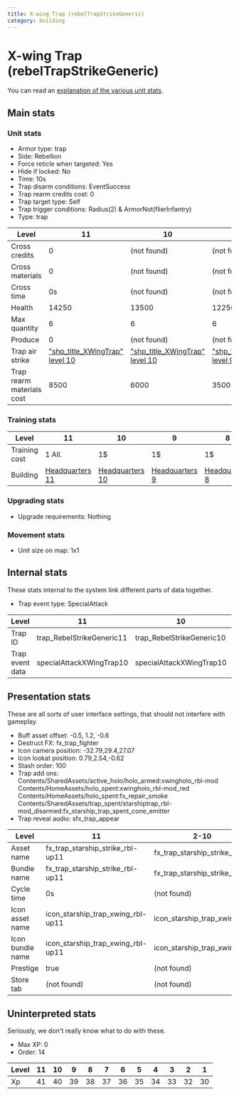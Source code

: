```yaml
---
title: X-wing Trap (rebelTrapStrikeGeneric)
category: building
---
```


# X-wing Trap (rebelTrapStrikeGeneric)

You can read an [explanation  of the various unit stats](unitexplained.md).

## Main stats

### Unit stats

  * Armor type: trap
  * Side: Rebellion
  * Force reticle when targeted: Yes
  * Hide if locked: No
  * Time: 10s
  * Trap disarm conditions: EventSuccess
  * Trap rearm credits cost: 0
  * Trap target type: Self
  * Trap trigger conditions: Radius(2) & ArmorNot(flierInfantry)
  * Type: trap

|Level                    |11                                              |10                                              |9                                              |8                                              |7                                              |6                                              |5                                              |4                                              |3                                              |2                                              |1                                              |
|-------------------------|------------------------------------------------|------------------------------------------------|-----------------------------------------------|-----------------------------------------------|-----------------------------------------------|-----------------------------------------------|-----------------------------------------------|-----------------------------------------------|-----------------------------------------------|-----------------------------------------------|-----------------------------------------------|
|Cross credits            |0                                               |(not found)                                     |(not found)                                    |(not found)                                    |(not found)                                    |(not found)                                    |(not found)                                    |(not found)                                    |(not found)                                    |(not found)                                    |(not found)                                    |
|Cross materials          |0                                               |(not found)                                     |(not found)                                    |(not found)                                    |(not found)                                    |(not found)                                    |(not found)                                    |(not found)                                    |(not found)                                    |(not found)                                    |(not found)                                    |
|Cross time               |0s                                              |(not found)                                     |(not found)                                    |(not found)                                    |(not found)                                    |(not found)                                    |(not found)                                    |(not found)                                    |(not found)                                    |(not found)                                    |(not found)                                    |
|Health                   |14250                                           |13500                                           |12250                                          |11000                                          |9750                                           |8500                                           |7250                                           |6000                                           |4500                                           |3750                                           |2500                                           |
|Max quantity             |6                                               |6                                               |6                                              |6                                              |4                                              |4                                              |2                                              |2                                              |1                                              |1                                              |1                                              |
|Produce                  |0                                               |(not found)                                     |(not found)                                    |(not found)                                    |(not found)                                    |(not found)                                    |(not found)                                    |(not found)                                    |(not found)                                    |(not found)                                    |(not found)                                    |
|Trap air strike          |["shp_title_XWingTrap" level 10](XWingTrap.html)|["shp_title_XWingTrap" level 10](XWingTrap.html)|["shp_title_XWingTrap" level 9](XWingTrap.html)|["shp_title_XWingTrap" level 8](XWingTrap.html)|["shp_title_XWingTrap" level 7](XWingTrap.html)|["shp_title_XWingTrap" level 6](XWingTrap.html)|["shp_title_XWingTrap" level 5](XWingTrap.html)|["shp_title_XWingTrap" level 4](XWingTrap.html)|["shp_title_XWingTrap" level 3](XWingTrap.html)|["shp_title_XWingTrap" level 2](XWingTrap.html)|["shp_title_XWingTrap" level 1](XWingTrap.html)|
|Trap rearm materials cost|8500                                            |6000                                            |3500                                           |3000                                           |2700                                           |2000                                           |1800                                           |1200                                           |900                                            |600                                            |300                                            |


### Training stats

|Level        |11                             |10                             |9                             |8                             |7                             |6                             |5                             |4                             |1-3                           |
|-------------|-------------------------------|-------------------------------|------------------------------|------------------------------|------------------------------|------------------------------|------------------------------|------------------------------|------------------------------|
|Training cost|1 All.                         |1$                             |1$                            |1$                            |1$                            |1$                            |1$                            |1$                            |1$                            |
|Building     |[Headquarters 11](rebelHQ.html)|[Headquarters 10](rebelHQ.html)|[Headquarters 9](rebelHQ.html)|[Headquarters 8](rebelHQ.html)|[Headquarters 7](rebelHQ.html)|[Headquarters 6](rebelHQ.html)|[Headquarters 5](rebelHQ.html)|[Headquarters 4](rebelHQ.html)|[Headquarters 3](rebelHQ.html)|


### Upgrading stats

  * Upgrade requirements: Nothing

### Movement stats

  * Unit size on map: 1x1

## Internal stats

These stats internal to the system link different parts of data together.

  * Trap event type: SpecialAttack

|Level          |11                       |10                       |9                       |8                       |7                       |6                       |5                       |4                       |3                       |2                       |1                       |
|---------------|-------------------------|-------------------------|------------------------|------------------------|------------------------|------------------------|------------------------|------------------------|------------------------|------------------------|------------------------|
|Trap ID        |trap_RebelStrikeGeneric11|trap_RebelStrikeGeneric10|trap_RebelStrikeGeneric9|trap_RebelStrikeGeneric8|trap_RebelStrikeGeneric7|trap_RebelStrikeGeneric6|trap_RebelStrikeGeneric5|trap_RebelStrikeGeneric4|trap_RebelStrikeGeneric3|trap_RebelStrikeGeneric2|trap_RebelStrikeGeneric1|
|Trap event data|specialAttackXWingTrap10 |specialAttackXWingTrap10 |specialAttackXWingTrap9 |specialAttackXWingTrap8 |specialAttackXWingTrap7 |specialAttackXWingTrap6 |specialAttackXWingTrap5 |specialAttackXWingTrap4 |specialAttackXWingTrap3 |specialAttackXWingTrap2 |specialAttackXWingTrap1 |


## Presentation stats

These are all sorts of user interface settings, that should not interfere with gameplay.

  * Buff asset offset: -0.5, 1.2, -0.6
  * Destruct FX: fx_trap_fighter
  * Icon camera position: -32.79,29.4,27.07
  * Icon lookat position: 0.79,2.54,-0.62
  * Stash order: 100
  * Trap add ons: Contents/SharedAssets/active_holo/holo_armed:xwingholo_rbl-mod Contents/HomeAssets/holo_spent:xwingholo_rbl-mod_red Contents/HomeAssets/holo_spent:fx_repair_smoke Contents/SharedAssets/trap_spent/starshiptrap_rbl-mod_disarmed:fx_starship_trap_spent_cone_emitter
  * Trap reveal audio: sfx_trap_appear

|Level           |11                               |2-10                        |1                           |
|----------------|---------------------------------|----------------------------|----------------------------|
|Asset name      |fx_trap_starship_strike_rbl-up11 |fx_trap_starship_strike_rbl |fx_trap_starship_strike_rbl |
|Bundle name     |fx_trap_starship_strike_rbl-up11 |fx_trap_starship_strike_rbl |fx_trap_starship_strike_rbl |
|Cycle time      |0s                               |(not found)                 |(not found)                 |
|Icon asset name |icon_starship_trap_xwing_rbl-up11|icon_starship_trap_xwing_rbl|icon_starship_trap_xwing_rbl|
|Icon bundle name|icon_starship_trap_xwing_rbl-up11|icon_starship_trap_xwing_rbl|icon_starship_trap_xwing_rbl|
|Prestige        |true                             |(not found)                 |(not found)                 |
|Store tab       |(not found)                      |(not found)                 |defenses                    |


## Uninterpreted stats

Seriously, we don't really know what to do with these.

  * Max XP: 0
  * Order: 14

|Level|11|10|9 |8 |7 |6 |5 |4 |3 |2 |1 |
|-----|--|--|--|--|--|--|--|--|--|--|--|
|Xp   |41|40|39|38|37|36|35|34|33|32|30|


